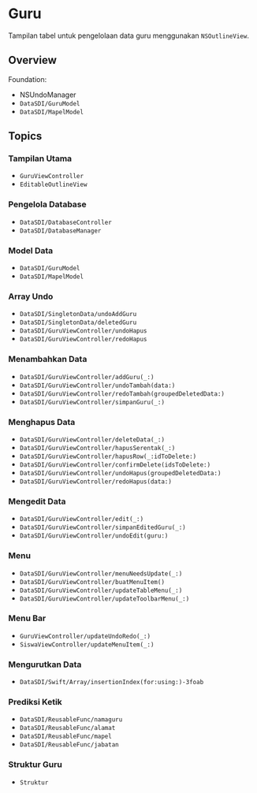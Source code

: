 # Guru

Tampilan tabel untuk pengelolaan data guru menggunakan `NSOutlineView`.

## Overview

Foundation:
- NSUndoManager
- ``DataSDI/GuruModel``
- ``DataSDI/MapelModel``

## Topics

### Tampilan Utama
- ``GuruViewController``
- ``EditableOutlineView``

### Pengelola Database
- ``DataSDI/DatabaseController``
- ``DataSDI/DatabaseManager``

### Model Data
- ``DataSDI/GuruModel``
- ``DataSDI/MapelModel``

### Array Undo
- ``DataSDI/SingletonData/undoAddGuru``
- ``DataSDI/SingletonData/deletedGuru``
- ``DataSDI/GuruViewController/undoHapus``
- ``DataSDI/GuruViewController/redoHapus``

### Menambahkan Data
- ``DataSDI/GuruViewController/addGuru(_:)``
- ``DataSDI/GuruViewController/undoTambah(data:)``
- ``DataSDI/GuruViewController/redoTambah(groupedDeletedData:)``
- ``DataSDI/GuruViewController/simpanGuru(_:)``

### Menghapus Data
- ``DataSDI/GuruViewController/deleteData(_:)``
- ``DataSDI/GuruViewController/hapusSerentak(_:)``
- ``DataSDI/GuruViewController/hapusRow(_:idToDelete:)``
- ``DataSDI/GuruViewController/confirmDelete(idsToDelete:)``
- ``DataSDI/GuruViewController/undoHapus(groupedDeletedData:)``
- ``DataSDI/GuruViewController/redoHapus(data:)``

### Mengedit Data
- ``DataSDI/GuruViewController/edit(_:)``
- ``DataSDI/GuruViewController/simpanEditedGuru(_:)``
- ``DataSDI/GuruViewController/undoEdit(guru:)``

### Menu
- ``DataSDI/GuruViewController/menuNeedsUpdate(_:)``
- ``DataSDI/GuruViewController/buatMenuItem()``
- ``DataSDI/GuruViewController/updateTableMenu(_:)``
- ``DataSDI/GuruViewController/updateToolbarMenu(_:)``

### Menu Bar
- ``GuruViewController/updateUndoRedo(_:)``
- ``SiswaViewController/updateMenuItem(_:)``

### Mengurutkan Data
- ``DataSDI/Swift/Array/insertionIndex(for:using:)-3foab``

### Prediksi Ketik
- ``DataSDI/ReusableFunc/namaguru``
- ``DataSDI/ReusableFunc/alamat``
- ``DataSDI/ReusableFunc/mapel``
- ``DataSDI/ReusableFunc/jabatan``

### Struktur Guru
- ``Struktur``
